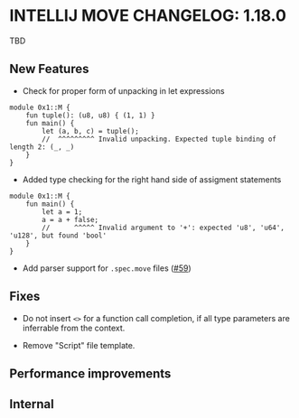 # INTELLIJ MOVE CHANGELOG: 1.18.0

TBD

## New Features

* Check for proper form of unpacking in let expressions
```move
module 0x1::M {
    fun tuple(): (u8, u8) { (1, 1) }
    fun main() {
        let (a, b, c) = tuple();
        //  ^^^^^^^^^ Invalid unpacking. Expected tuple binding of length 2: (_, _) 
    }
} 
```

* Added type checking for the right hand side of assigment statements
```move
module 0x1::M {
    fun main() {
        let a = 1;
        a = a + false;
        //      ^^^^^ Invalid argument to '+': expected 'u8', 'u64', 'u128', but found 'bool'
    }
} 
```

* Add parser support for `.spec.move` files ([#59](https://github.com/pontem-network/intellij-move/issues/59))

## Fixes

* Do not insert `<>` for a function call completion, if all type parameters are inferrable from the context.

* Remove "Script" file template.

## Performance improvements

## Internal
